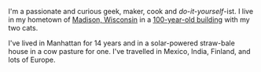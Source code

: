 I'm a passionate and curious geek, maker, cook and <nobr>*do-it-yourself*-ist</nobr>. I live in my hometown of [Madison, Wisconsin] in a [100-year-old building] with my two cats.

I've lived in Manhattan for 14 years and in a solar-powered straw-bale house in a cow pasture for one. I've travelled in Mexico, India, Finland, and lots of Europe.

[Madison, Wisconsin]: https://en.wikipedia.org/wiki/Madison,_Wisconsin
[100-year-old building]: http://www.daskronenberg.org/